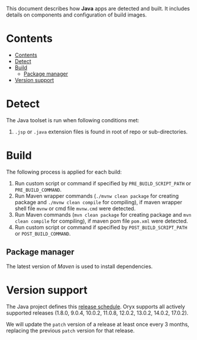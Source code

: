 This document describes how **Java** apps are detected and built. It includes
details on components and configuration of build images.

# Contents

- [Contents](#contents)
- [Detect](#detect)
- [Build](#build)
  - [Package manager](#package-manager)
- [Version support](#version-support)

# Detect

The Java toolset is run when following conditions met:

1. `.jsp` or `.java` extension files is found in root of repo or sub-directories.

# Build

The following process is applied for each build:

1. Run custom script or command if specified by `PRE_BUILD_SCRIPT_PATH` or `PRE_BUILD_COMMAND`.
2. Run Maven wrapper commands (`./mvnw clean package` for creating package and `./mvnw clean compile` for compiling),
   if maven wrapper shell file `mvnw` or cmd file `mvnw.cmd` were detected.
3. Run Maven commands (`mvn clean package` for creating package and `mvn clean compile` for compiling),
   if maven pom file `pom.xml` were detected.
4. Run custom script or command if specified by `POST_BUILD_SCRIPT_PATH` or `POST_BUILD_COMMAND`.

## Package manager

The latest version of *Maven* is used to install dependencies.

# Version support

The Java project defines this [release schedule][]. Oryx supports all actively supported
releases (1.8.0, 9.0.4, 10.0.2, 11.0.8, 12.0.2, 13.0.2, 14.0.2, 17.0.2).

We will update the `patch` version of a release at least once every 3 months,
replacing the previous `patch` version for that release.

[release schedule]: https://github.com/AdoptOpenJDK/openjdk8-binaries/releases
